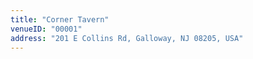 ```yaml
---
title: "Corner Tavern"
venueID: "00001"
address: "201 E Collins Rd, Galloway, NJ 08205, USA"
---
```

